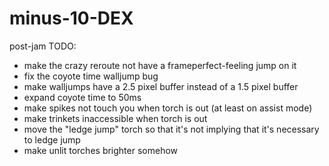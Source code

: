 # minus-10-DEX

post-jam TODO:
- make the crazy reroute not have a frameperfect-feeling jump on it
- fix the coyote time walljump bug
- make walljumps have a 2.5 pixel buffer instead of a 1.5 pixel buffer
- expand coyote time to 50ms
- make spikes not touch you when torch is out (at least on assist mode)
- make trinkets inaccessible when torch is out
- move the "ledge jump" torch so that it's not implying that it's necessary to ledge jump
- make unlit torches brighter somehow
